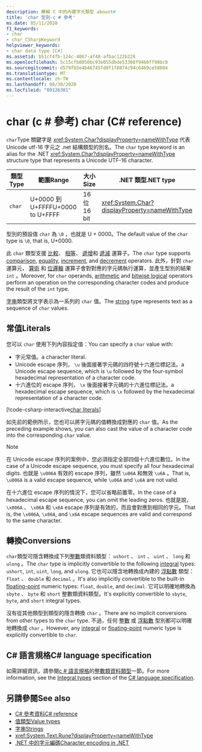 ```yaml
---
description: 瞭解 C 中的內建字元類型 abouot#
title: 'char 型別-c # 參考'
ms.date: 05/11/2020
f1_keywords:
- char
- char_CSharpKeyword
helpviewer_keywords:
- char data type [C#]
ms.assetid: b51cf4fb-124c-4067-af48-afbac122b228
ms.openlocfilehash: 5c15cfb8050bc93e055dbde53308f9460ff90bc8
ms.sourcegitcommit: d579fb5e4b46745fd0f1f8874c94c6469ce58604
ms.translationtype: MT
ms.contentlocale: zh-TW
ms.lasthandoff: 08/30/2020
ms.locfileid: "89126381"
---
```

# <a name="char-c-reference"></a><span data-ttu-id="ac327-103">char (c # 參考) </span><span class="sxs-lookup"><span data-stu-id="ac327-103">char (C# reference)</span></span>

<span data-ttu-id="ac327-104">`char`Type 關鍵字是 <xref:System.Char?displayProperty=nameWithType> 代表 Unicode utf-16 字元之 .net 結構類型的別名。</span><span class="sxs-lookup"><span data-stu-id="ac327-104">The `char` type keyword is an alias for the .NET <xref:System.Char?displayProperty=nameWithType> structure type that represents a Unicode UTF-16 character.</span></span>

|<span data-ttu-id="ac327-105">類型</span><span class="sxs-lookup"><span data-stu-id="ac327-105">Type</span></span>|<span data-ttu-id="ac327-106">範圍</span><span class="sxs-lookup"><span data-stu-id="ac327-106">Range</span></span>|<span data-ttu-id="ac327-107">大小</span><span class="sxs-lookup"><span data-stu-id="ac327-107">Size</span></span>|<span data-ttu-id="ac327-108">.NET 類型</span><span class="sxs-lookup"><span data-stu-id="ac327-108">.NET type</span></span>|
|----------|-----------|----------|-------------------------|
|`char`|<span data-ttu-id="ac327-109">U+0000 到 U+FFFF</span><span class="sxs-lookup"><span data-stu-id="ac327-109">U+0000 to U+FFFF</span></span>|<span data-ttu-id="ac327-110">16位</span><span class="sxs-lookup"><span data-stu-id="ac327-110">16 bit</span></span>|<xref:System.Char?displayProperty=nameWithType>|

<span data-ttu-id="ac327-111">型別的預設值 `char` 為 `\0` ，也就是 U + 0000。</span><span class="sxs-lookup"><span data-stu-id="ac327-111">The default value of the `char` type is `\0`, that is, U+0000.</span></span>

<span data-ttu-id="ac327-112">此 `char` 類型支援 [比較](../operators/comparison-operators.md)、 [相等](../operators/equality-operators.md)、 [遞增](../operators/arithmetic-operators.md#increment-operator-)和 [遞減](../operators/arithmetic-operators.md#decrement-operator---) 運算子。</span><span class="sxs-lookup"><span data-stu-id="ac327-112">The `char` type supports [comparison](../operators/comparison-operators.md), [equality](../operators/equality-operators.md), [increment](../operators/arithmetic-operators.md#increment-operator-), and [decrement](../operators/arithmetic-operators.md#decrement-operator---) operators.</span></span> <span data-ttu-id="ac327-113">此外，針對 `char` 運算元， [算術](../operators/arithmetic-operators.md) 和 [位邏輯](../operators/bitwise-and-shift-operators.md) 運算子會對對應的字元碼執行運算，並產生型別的結果 `int` 。</span><span class="sxs-lookup"><span data-stu-id="ac327-113">Moreover, for `char` operands, [arithmetic](../operators/arithmetic-operators.md) and [bitwise logical](../operators/bitwise-and-shift-operators.md) operators perform an operation on the corresponding character codes and produce the result of the `int` type.</span></span>

<span data-ttu-id="ac327-114">[字串](reference-types.md#the-string-type)類型將文字表示為一系列的 `char` 值。</span><span class="sxs-lookup"><span data-stu-id="ac327-114">The [string](reference-types.md#the-string-type) type represents text as a sequence of `char` values.</span></span>

## <a name="literals"></a><span data-ttu-id="ac327-115">常值</span><span class="sxs-lookup"><span data-stu-id="ac327-115">Literals</span></span>

<span data-ttu-id="ac327-116">您可以 `char` 使用下列內容指定值：</span><span class="sxs-lookup"><span data-stu-id="ac327-116">You can specify a `char` value with:</span></span>

- <span data-ttu-id="ac327-117">字元常值。</span><span class="sxs-lookup"><span data-stu-id="ac327-117">a character literal.</span></span>
- <span data-ttu-id="ac327-118">Unicode escape 序列， `\u` 後面接著字元碼的四符號十六進位標記法。</span><span class="sxs-lookup"><span data-stu-id="ac327-118">a Unicode escape sequence, which is `\u` followed by the four-symbol hexadecimal representation of a character code.</span></span>
- <span data-ttu-id="ac327-119">十六進位的 escape 序列， `\x` 後面接著字元碼的十六進位標記法。</span><span class="sxs-lookup"><span data-stu-id="ac327-119">a hexadecimal escape sequence, which is `\x` followed by the hexadecimal representation of a character code.</span></span>

[!code-csharp-interactive[char literals](snippets/CharType.cs#Literals)]

<span data-ttu-id="ac327-120">如先前的範例所示，您也可以將字元碼的值轉換成對應的 `char` 值。</span><span class="sxs-lookup"><span data-stu-id="ac327-120">As the preceding example shows, you can also cast the value of a character code into the corresponding `char` value.</span></span>

> [!NOTE]
> <span data-ttu-id="ac327-121">在 Unicode escape 序列的案例中，您必須指定全部四個十六進位數位。</span><span class="sxs-lookup"><span data-stu-id="ac327-121">In the case of a Unicode escape sequence, you must specify all four hexadecimal digits.</span></span> <span data-ttu-id="ac327-122">也就是 `\u006A` 有效的 escape 序列，雖然 `\u06A` 和無效 `\u6A` 。</span><span class="sxs-lookup"><span data-stu-id="ac327-122">That is, `\u006A` is a valid escape sequence, while `\u06A` and `\u6A` are not valid.</span></span>
>
> <span data-ttu-id="ac327-123">在十六進位 escape 序列的情況下，您可以省略前置零。</span><span class="sxs-lookup"><span data-stu-id="ac327-123">In the case of a hexadecimal escape sequence, you can omit the leading zeros.</span></span> <span data-ttu-id="ac327-124">也就是說， `\x006A` 、 `\x06A` 和 `\x6A` escape 序列是有效的，而且會對應到相同的字元。</span><span class="sxs-lookup"><span data-stu-id="ac327-124">That is, the `\x006A`, `\x06A`, and `\x6A` escape sequences are valid and correspond to the same character.</span></span>

## <a name="conversions"></a><span data-ttu-id="ac327-125">轉換</span><span class="sxs-lookup"><span data-stu-id="ac327-125">Conversions</span></span>

<span data-ttu-id="ac327-126">`char`類型可隱含轉換成下列[整數](integral-numeric-types.md)類資料類型： `ushort` 、 `int` 、 `uint` 、 `long` 和 `ulong` 。</span><span class="sxs-lookup"><span data-stu-id="ac327-126">The `char` type is implicitly convertible to the following [integral](integral-numeric-types.md) types: `ushort`, `int`, `uint`, `long`, and `ulong`.</span></span> <span data-ttu-id="ac327-127">它也可以隱含地轉換成內建的 [浮點數](floating-point-numeric-types.md) 類型： `float` 、 `double` 和 `decimal` 。</span><span class="sxs-lookup"><span data-stu-id="ac327-127">It's also implicitly convertible to the built-in [floating-point](floating-point-numeric-types.md) numeric types: `float`, `double`, and `decimal`.</span></span> <span data-ttu-id="ac327-128">它可以明確地轉換為 `sbyte` 、 `byte` 和 `short` 整數類資料類型。</span><span class="sxs-lookup"><span data-stu-id="ac327-128">It's explicitly convertible to `sbyte`, `byte`, and `short` integral types.</span></span>

<span data-ttu-id="ac327-129">沒有從其他類型到類型的隱含轉換 `char` 。</span><span class="sxs-lookup"><span data-stu-id="ac327-129">There are no implicit conversions from other types to the `char` type.</span></span> <span data-ttu-id="ac327-130">不過，任何 [整數](integral-numeric-types.md) 或 [浮點數](floating-point-numeric-types.md) 型別都可以明確地轉換成 `char` 。</span><span class="sxs-lookup"><span data-stu-id="ac327-130">However, any [integral](integral-numeric-types.md) or [floating-point](floating-point-numeric-types.md) numeric type is explicitly convertible to `char`.</span></span>

## <a name="c-language-specification"></a><span data-ttu-id="ac327-131">C# 語言規格</span><span class="sxs-lookup"><span data-stu-id="ac327-131">C# language specification</span></span>

<span data-ttu-id="ac327-132">如需詳細資訊，請參閱[c # 語言規格](~/_csharplang/spec/introduction.md)的[整數類資料類型](~/_csharplang/spec/types.md#integral-types)一節。</span><span class="sxs-lookup"><span data-stu-id="ac327-132">For more information, see the [Integral types](~/_csharplang/spec/types.md#integral-types) section of the [C# language specification](~/_csharplang/spec/introduction.md).</span></span>

## <a name="see-also"></a><span data-ttu-id="ac327-133">另請參閱</span><span class="sxs-lookup"><span data-stu-id="ac327-133">See also</span></span>

- [<span data-ttu-id="ac327-134">C# 參考資料</span><span class="sxs-lookup"><span data-stu-id="ac327-134">C# reference</span></span>](../index.md)
- [<span data-ttu-id="ac327-135">值類型</span><span class="sxs-lookup"><span data-stu-id="ac327-135">Value types</span></span>](value-types.md)
- [<span data-ttu-id="ac327-136">字串</span><span class="sxs-lookup"><span data-stu-id="ac327-136">Strings</span></span>](../../programming-guide/strings/index.md)
- <xref:System.Text.Rune?displayProperty=nameWithType>
- [<span data-ttu-id="ac327-137">.NET 中的字元編碼</span><span class="sxs-lookup"><span data-stu-id="ac327-137">Character encoding in .NET</span></span>](../../../standard/base-types/character-encoding-introduction.md)
